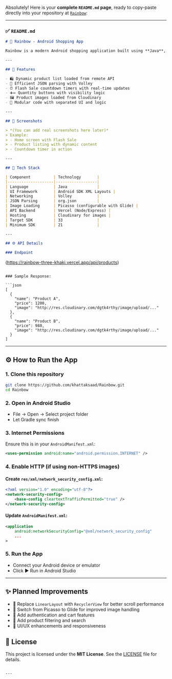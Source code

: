 Absolutely! Here is your **complete `README.md` page**, ready to copy-paste directly into your repository at [`Rainbow`](https://github.com/khattaksaad/Rainbow/tree/main):

---

### ✅ `README.md`

```markdown
# 🌈 Rainbow - Android Shopping App

Rainbow is a modern Android shopping application built using **Java**, **Volley**, and **Cloudinary** for image hosting. It features a clean UI, flash sale countdowns, and dynamic product listings fetched from a remote API.

---

## 📱 Features

- 🛍️ Dynamic product list loaded from remote API
- 🧠 Efficient JSON parsing with Volley
- ⏰ Flash Sale countdown timers with real-time updates
- ➕➖ Quantity buttons with visibility logic
- 🖼️ Product images loaded from Cloudinary
- 🧩 Modular code with separated UI and logic

---

## 🚀 Screenshots

> *(You can add real screenshots here later)*  
> Example:
> - Home screen with Flash Sale
> - Product listing with dynamic content
> - Countdown timer in action

---

## 🧰 Tech Stack

| Component          | Technology       |
|--------------------|------------------|
| Language           | Java             |
| UI Framework       | Android SDK XML Layouts |
| Networking         | Volley           |
| JSON Parsing       | org.json         |
| Image Loading      | Picasso (configurable with Glide) |
| API Backend        | Vercel (Node/Express) |
| Hosting            | Cloudinary for images |
| Target SDK         | 33               |
| Minimum SDK        | 21               |

---

## 🌐 API Details

### Endpoint

```

(https://rainbow-three-khaki.vercel.app/api/products)

````

### Sample Response:

```json
[
  {
    "name": "Product A",
    "price": 1200,
    "image": "http://res.cloudinary.com/dgtk4rthy/image/upload/..."
  },
  {
    "name": "Product B",
    "price": 980,
    "image": "http://res.cloudinary.com/dgtk4rthy/image/upload/..."
  }
]
````

---

## ⚙️ How to Run the App

### 1. Clone this repository

```bash
git clone https://github.com/khattaksaad/Rainbow.git
cd Rainbow
```

### 2. Open in Android Studio

* File → Open → Select project folder
* Let Gradle sync finish

### 3. Internet Permissions

Ensure this is in your `AndroidManifest.xml`:

```xml
<uses-permission android:name="android.permission.INTERNET" />
```

### 4. Enable HTTP (if using non-HTTPS images)

#### Create `res/xml/network_security_config.xml`:

```xml
<?xml version="1.0" encoding="utf-8"?>
<network-security-config>
    <base-config cleartextTrafficPermitted="true" />
</network-security-config>
```

#### Update `AndroidManifest.xml`:

```xml
<application
    android:networkSecurityConfig="@xml/network_security_config"
    ...
>
```

### 5. Run the App

* Connect your Android device or emulator
* Click ▶️ Run in Android Studio

---

## ✨ Planned Improvements

* 🔄 Replace `LinearLayout` with `RecyclerView` for better scroll performance
* 🧼 Switch from Picasso to Glide for improved image handling
* 🔐 Add authentication and cart features
* 🔎 Add product filtering and search
* 🎨 UI/UX enhancements and responsiveness


## 📄 License

This project is licensed under the **MIT License**.
See the [LICENSE](LICENSE) file for details.

````

---
